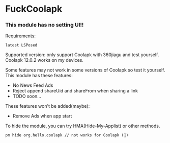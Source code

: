 # FuckCoolapk

### This module has no setting UI!!

Requirements:
```
latest LSPosed
```

Supported version: only support Coolapk with 360jiagu and test yourself. Coolapk 12.0.2 works on my devices.

Some features may not work in some versions of Coolapk so test it yourself.
This module has these features:

- No News Feed Ads
- Reject append shareUid and shareFrom when sharing a link
- TODO soon...

These features won't be added(maybe):

- Remove Ads when app start

To hide the module, you can try HMA(Hide-My-Applist) or other methods.
```
pm hide org.hello.coolapk // not works for Coolapk (💩)
```
